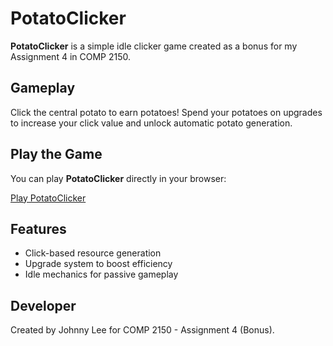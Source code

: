 # PotatoClicker

**PotatoClicker** is a simple idle clicker game created as a bonus for my Assignment 4 in COMP 2150.

## Gameplay

Click the central potato to earn potatoes! Spend your potatoes on upgrades to increase your click value and unlock automatic potato generation.

## Play the Game

You can play **PotatoClicker** directly in your browser:

[Play PotatoClicker](https://JohnnyLee15.github.io/Potato-Clicker/)

## Features

- Click-based resource generation
- Upgrade system to boost efficiency
- Idle mechanics for passive gameplay

## Developer

Created by Johnny Lee for COMP 2150 - Assignment 4 (Bonus).
